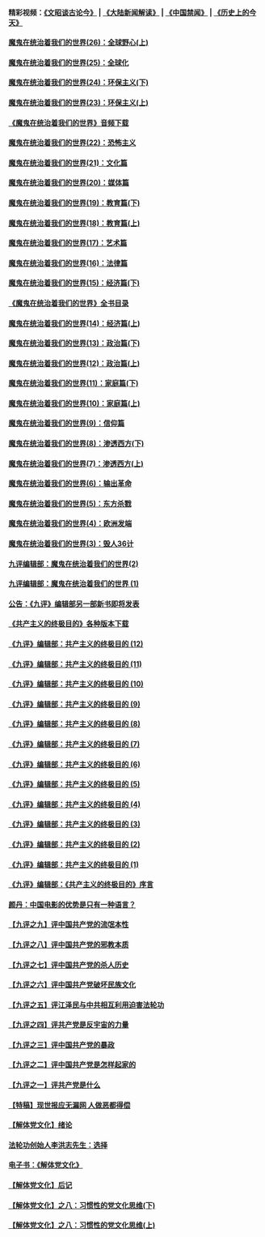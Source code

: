 #### 精彩视频：[《文昭谈古论今》](https://github.com/gfw-breaker/wenzhao/blob/master/README.md?t=12161531) | [《大陆新闻解读》](https://github.com/gfw-breaker/ntdtv-comedy/blob/master/README.md?t=12161531) | [《中国禁闻》](https://github.com/gfw-breaker/ntdtv-news/blob/master/README.md?t=12161531) | [《历史上的今天》](https://github.com/gfw-breaker/today-in-history/blob/master/README.md?t=12161531) 

#### [魔鬼在统治着我们的世界(26)：全球野心(上)](../pages/nsc422/n10900318.md?t=12161531) 

#### [魔鬼在统治着我们的世界(25)：全球化](../pages/nsc422/n10788205.md?t=12161531) 

#### [魔鬼在统治着我们的世界(24)：环保主义(下)](../pages/nsc422/n10695307.md?t=12161531) 

#### [魔鬼在统治着我们的世界(23)：环保主义(上)](../pages/nsc422/n10688613.md?t=12161531) 

#### [《魔鬼在统治着我们的世界》音频下载](../pages/nsc422/n10635553.md?t=12161531) 

#### [魔鬼在统治着我们的世界(22)：恐怖主义](../pages/nsc422/n10614727.md?t=12161531) 

#### [魔鬼在统治着我们的世界(21)：文化篇](../pages/nsc422/n10597706.md?t=12161531) 

#### [魔鬼在统治着我们的世界(20)：媒体篇](../pages/nsc422/n10586579.md?t=12161531) 

#### [魔鬼在统治着我们的世界(19)：教育篇(下)](../pages/nsc422/n10564808.md?t=12161531) 

#### [魔鬼在统治着我们的世界(18)：教育篇(上)](../pages/nsc422/n10526970.md?t=12161531) 

#### [魔鬼在统治着我们的世界(17)：艺术篇](../pages/nsc422/n10499093.md?t=12161531) 

#### [魔鬼在统治着我们的世界(16)：法律篇](../pages/nsc422/n10485969.md?t=12161531) 

#### [魔鬼在统治着我们的世界(15)：经济篇(下)](../pages/nsc422/n10469975.md?t=12161531) 

#### [《魔鬼在统治着我们的世界》全书目录](../pages/nsc422/n10464261.md?t=12161531) 

#### [魔鬼在统治着我们的世界(14)：经济篇(上)](../pages/nsc422/n10457370.md?t=12161531) 

#### [魔鬼在统治着我们的世界(13)：政治篇(下)](../pages/nsc422/n10448270.md?t=12161531) 

#### [魔鬼在统治着我们的世界(12)：政治篇(上)](../pages/nsc422/n10444576.md?t=12161531) 

#### [魔鬼在统治着我们的世界(11)：家庭篇(下)](../pages/nsc422/n10440961.md?t=12161531) 

#### [魔鬼在统治着我们的世界(10)：家庭篇(上)](../pages/nsc422/n10435448.md?t=12161531) 

#### [魔鬼在统治着我们的世界(9)：信仰篇](../pages/nsc422/n10432159.md?t=12161531) 

#### [魔鬼在统治着我们的世界(8)：渗透西方(下)](../pages/nsc422/n10429603.md?t=12161531) 

#### [魔鬼在统治着我们的世界(7)：渗透西方(上)](../pages/nsc422/n10426013.md?t=12161531) 

#### [魔鬼在统治着我们的世界(6)：输出革命](../pages/nsc422/n10421536.md?t=12161531) 

#### [魔鬼在统治着我们的世界(5)：东方杀戮](../pages/nsc422/n10417707.md?t=12161531) 

#### [魔鬼在统治着我们的世界(4)：欧洲发端](../pages/nsc422/n10414890.md?t=12161531) 

#### [魔鬼在统治着我们的世界(3)：毁人36计](../pages/nsc422/n10411583.md?t=12161531) 

#### [九评编辑部：魔鬼在统治着我们的世界(2)](../pages/nsc422/n10410036.md?t=12161531) 

#### [九评编辑部：魔鬼在统治着我们的世界 (1)](../pages/nsc422/n10406825.md?t=12161531) 

#### [公告：《九评》编辑部另一部新书即将发表](../pages/nsc422/n10405104.md?t=12161531) 

#### [《共产主义的终极目的》各种版本下载](../pages/nsc422/n10022138.md?t=12161531) 

#### [《九评》编辑部：共产主义的终极目的 (12)](../pages/nsc422/n9933272.md?t=12161531) 

#### [《九评》编辑部：共产主义的终极目的 (11)](../pages/nsc422/n9924973.md?t=12161531) 

#### [《九评》编辑部：共产主义的终极目的 (10)](../pages/nsc422/n9920883.md?t=12161531) 

#### [《九评》编辑部：共产主义的终极目的 (9)](../pages/nsc422/n9916363.md?t=12161531) 

#### [《九评》编辑部：共产主义的终极目的 (8)](../pages/nsc422/n9912488.md?t=12161531) 

#### [《九评》编辑部：共产主义的终极目的 (7)](../pages/nsc422/n9901176.md?t=12161531) 

#### [《九评》编辑部：共产主义的终极目的 (6)](../pages/nsc422/n9899359.md?t=12161531) 

#### [《九评》编辑部：共产主义的终极目的 (5)](../pages/nsc422/n9893174.md?t=12161531) 

#### [《九评》编辑部：共产主义的终极目的 (4)](../pages/nsc422/n9891246.md?t=12161531) 

#### [《九评》编辑部：共产主义的终极目的 (3)](../pages/nsc422/n9879879.md?t=12161531) 

#### [《九评》编辑部：共产主义的终极目的 (2)](../pages/nsc422/n9876205.md?t=12161531) 

#### [《九评》编辑部：共产主义的终极目的 (1)](../pages/nsc422/n9865857.md?t=12161531) 

#### [《九评》编辑部：《共产主义的终极目的》序言](../pages/nsc422/n9862666.md?t=12161531) 

#### [颜丹：中国电影的优势是只有一种语言？](../pages/nsc422/n9583062.md?t=12161531) 

#### [【九评之九】评中国共产党的流氓本性](../pages/nsc422/n737542.md?t=12161531) 

#### [【九评之八】评中国共产党的邪教本质](../pages/nsc422/n735942.md?t=12161531) 

#### [【九评之七】评中国共产党的杀人历史](../pages/nsc422/n733806.md?t=12161531) 

#### [【九评之六】评中国共产党破坏民族文化](../pages/nsc422/n731667.md?t=12161531) 

#### [【九评之五】评江泽民与中共相互利用迫害法轮功](../pages/nsc422/n730058.md?t=12161531) 

#### [【九评之四】评共产党是反宇宙的力量](../pages/nsc422/n727814.md?t=12161531) 

#### [【九评之三】评中国共产党的暴政](../pages/nsc422/n725597.md?t=12161531) 

#### [【九评之二】评中国共产党是怎样起家的](../pages/nsc422/n723946.md?t=12161531) 

#### [【九评之一】评共产党是什么](../pages/nsc422/n722529.md?t=12161531) 

#### [【特稿】现世报应无漏网 人做恶都得偿](../pages/nsc422/n4215167.md?t=12161531) 

#### [【解体党文化】绪论](../pages/nsc422/n1449356.md?t=12161531) 

#### [法轮功创始人李洪志先生：选择](../pages/nsc422/n3580738.md?t=12161531) 

#### [电子书：《解体党文化》](../pages/nsc422/n1573484.md?t=12161531) 

#### [【解体党文化】后记](../pages/nsc422/n1531999.md?t=12161531) 

#### [【解体党文化】之八：习惯性的党文化思维(下)](../pages/nsc422/n1526477.md?t=12161531) 

#### [【解体党文化】之八：习惯性的党文化思维(上)](../pages/nsc422/n1520631.md?t=12161531) 

